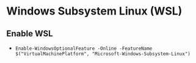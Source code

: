 
# Windows Subsystem Linux (WSL)

## Enable WSL
- ```Enable-WindowsOptionalFeature -Online -FeatureName $("VirtualMachinePlatform", "Microsoft-Windows-Subsystem-Linux")```



